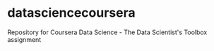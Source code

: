 # datasciencecoursera
Repository for Coursera Data Science - The Data Scientist's Toolbox assignment

